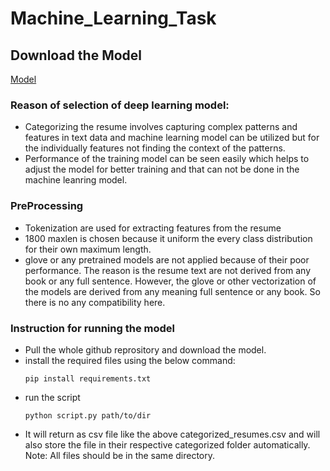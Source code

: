 # Machine_Learning_Task
## Download the Model
[Model](https://drive.google.com/file/d/1C26_H58Kiqy-PKe_3jvPItwDzQ3P7Pqm/view?usp=sharing)
### Reason of selection of deep learning model:
 - Categorizing the resume involves capturing complex patterns and features in text data and machine learning model can be utilized but for the individually features not finding the context of the patterns.
 - Performance of the training model can be seen easily which helps to adjust the model for better training and that can not be done in the machine leanring model.
### PreProcessing
 - Tokenization are used for extracting features from the resume
 - 1800 maxlen is chosen because it uniform the every class distribution for their own maximum length.
 - glove or any pretrained models are not applied because of their poor performance. The reason is the resume text are not derived from any book or any full sentence. However, the glove or other vectorization of the models are derived from any meaning full sentence or any book. So there is no any compatibility here.
### Instruction for running the model
 - Pull the whole github reprository and download the model.
 - install the required files using the below command:
   ```
   pip install requirements.txt
   ```
 - run the script
   ```
   python script.py path/to/dir
   ```
 - It will return as csv file like the above categorized_resumes.csv and will also store the file in their respective categorized folder automatically.
Note: All files should be in the same directory.
